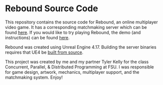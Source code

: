 Rebound Source Code
=========================

This repository contains the source code for Rebound, an online multiplayer video game.
It has a corresponding matchmaking server which can be found [here](https://github.com/jwparsons/Rebound_MatchmakingServer).
If you would like to try playing Rebound, the demo (and instructions) can be found [here](https://github.com/jwparsons/Rebound_Demo).

Rebound was created using Unreal Engine 4.17. 
Building the server binaries requires that UE4 be [built from source](https://docs.unrealengine.com/en-us/Programming/Development/BuildingUnrealEngine).

This project was created by me and my partner Tyler Kelly for the class Concurrent, Parallel, & Distributed Programming at FSU.
I was responsible for game design, artwork, mechanics, multiplayer support, and the matchmaking system.
Enjoy!